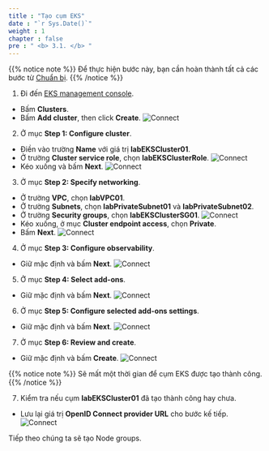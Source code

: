 ```yaml
---
title : "Tạo cụm EKS"
date : "`r Sys.Date()`"
weight : 1
chapter : false
pre : " <b> 3.1. </b> "
---
```


{{% notice note %}}
Để thực hiện bước này, bạn cần hoàn thành tất cả các bước từ [Chuẩn bị](/2-Prerequisite/).
{{% /notice %}}

1. Đi đến [EKS management console](https://console.aws.amazon.com/eks/home).
  - Bấm **Clusters**.
  - Bấm **Add cluster**, then click **Create**.
  ![Connect](/workshop-01-wordpress-deployment-on-eks/images/3.eks/ws01-createeks01.png)

2. Ở mục **Step 1: Configure cluster**.
  - Điền vào trường **Name** với giá trị **labEKSCluster01**.
  - Ở trường **Cluster service role**, chọn **labEKSClusterRole**.
  ![Connect](/workshop-01-wordpress-deployment-on-eks/images/3.eks/ws01-createeks02.png)
  - Kéo xuống và bấm **Next**.
  ![Connect](/workshop-01-wordpress-deployment-on-eks/images/3.eks/ws01-createeks03.png)

3. Ở mục **Step 2: Specify networking**.
  - Ở trường **VPC**, chọn **labVPC01**.
  - Ở trường **Subnets**, chọn **labPrivateSubnet01** và **labPrivateSubnet02**.
  - Ở trường **Security groups**, chọn **labEKSClusterSG01**.
  ![Connect](/workshop-01-wordpress-deployment-on-eks/images/3.eks/ws01-createeks04.png)
  - Kéo xuống, ở mục **Cluster endpoint access**, chọn **Private**.
  - Bấm **Next**.
  ![Connect](/workshop-01-wordpress-deployment-on-eks/images/3.eks/ws01-createeks05.png)

4. Ở mục **Step 3: Configure observability**.
  - Giữ mặc định và bấm **Next**.
  ![Connect](/workshop-01-wordpress-deployment-on-eks/images/3.eks/ws01-createeks06.png)

5. Ở mục **Step 4: Select add-ons**.
  - Giữ mặc định và bấm **Next**.
  ![Connect](/workshop-01-wordpress-deployment-on-eks/images/3.eks/ws01-createeks07.png)

6. Ở mục **Step 5: Configure selected add-ons settings**.
  - Giữ mặc định và bấm **Next**.
  ![Connect](/workshop-01-wordpress-deployment-on-eks/images/3.eks/ws01-createeks08.png)

7. Ở mục **Step 6: Review and create**.
  - Giữ mặc định và bấm **Create**.
  ![Connect](/workshop-01-wordpress-deployment-on-eks/images/3.eks/ws01-createeks09.png)

  {{% notice note %}}
  Sẽ mất một thời gian để cụm EKS được tạo thành công.
  {{% /notice %}}

7. Kiểm tra nếu cụm **labEKSCluster01** đã tạo thành công hay chưa.
  - Lưu lại giá trị **OpenID Connect provider URL** cho bước kế tiếp.
  ![Connect](/workshop-01-wordpress-deployment-on-eks/images/3.eks/ws01-createeks10.png)

Tiếp theo chúng ta sẽ tạo Node groups.